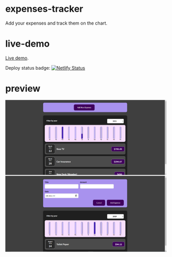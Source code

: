 # expenses-tracker

Add your expenses and track them on the chart.

# live-demo

[Live demo](https://expenses-tracker-chart.netlify.app/).

Deploy status badge: [![Netlify Status](https://api.netlify.com/api/v1/badges/6e27eb09-1772-4e70-80ef-7b397735c968/deploy-status)](https://app.netlify.com/sites/happy-brattain-831e3f/deploys)

# preview

![](preview_1.png)
![](preview_2.png)

